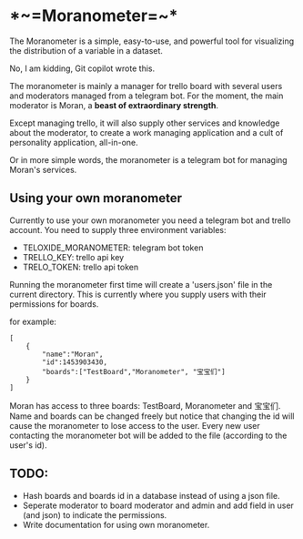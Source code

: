 # \*\~=Moranometer=~*

The Moranometer is a simple, easy-to-use, and powerful tool for
visualizing the distribution of a variable in a dataset.

No, I am kidding, Git copilot wrote this.

The moranometer is mainly a manager for trello board with several users and moderators managed from a telegram bot. For the moment, the main moderator is Moran, a **beast of extraordinary strength**.

Except managing trello, it will also supply other services and knowledge about the moderator, to create a work managing application and a cult of personality application, all-in-one.

Or in more simple words, the moranometer is a telegram bot for managing Moran's services.


## Using your own moranometer
Currently to use your own moranometer you need a telegram bot and trello account. You need to supply three environment variables:

 - TELOXIDE_MORANOMETER: telegram bot token
 - TRELLO_KEY: trello api key
 - TRELO_TOKEN: trello api token

Running the moranometer first time will create a 'users.json' file in the current directory. This is currently where you supply users with their permissions for boards.

for example:

    [
        {
            "name":"Moran",
            "id":1453903430,
            "boards":["TestBoard","Moranometer", "宝宝们"]
        }
    ]

Moran has access to three boards: TestBoard, Moranometer and 宝宝们.
Name and boards can be changed freely but notice that changing the id will cause the moranometer to lose access to the user.
Every new user contacting the moranometer bot will be added to the file (according to the user's id).



## TODO:
* Hash boards and boards id in a database instead of using  a json file.
* Seperate moderator to board moderator and admin and add field in user (and json) to indicate the permissions.
* Write documentation for using own moranometer.
